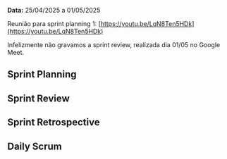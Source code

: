 **Data:** 25/04/2025 a 01/05/2025

Reunião para sprint planning 1: [https://youtu.be/LqN8Ten5HDk](https://youtu.be/LqN8Ten5HDk)

Infelizmente não gravamos a sprint review, realizada dia 01/05 no Google Meet.

## Sprint Planning

## Sprint Review

## Sprint Retrospective

## Daily Scrum
